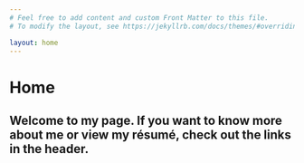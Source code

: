 ```yaml
---
# Feel free to add content and custom Front Matter to this file.
# To modify the layout, see https://jekyllrb.com/docs/themes/#overriding-theme-defaults

layout: home
---
```


# Home

## Welcome to my page. If you want to know more about me or view my résumé, check out the links in the header.